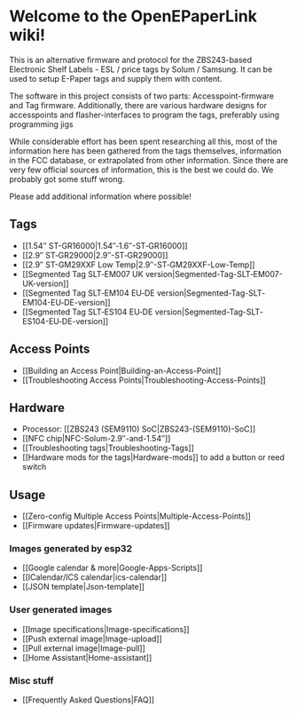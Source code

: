 # Welcome to the OpenEPaperLink wiki!

This is an alternative firmware and protocol for the ZBS243-based Electronic Shelf Labels - ESL / price tags by Solum / Samsung. It can be used to setup E-Paper tags and supply them with content.

The software in this project consists of two parts: Accesspoint-firmware and Tag firmware. Additionally, there are various hardware designs for accesspoints and flasher-interfaces to program the tags, preferably using programming jigs

While considerable effort has been spent researching all this, most of the information here has been gathered from the tags themselves, information in the FCC database, or extrapolated from other information. Since there are very few official sources of information, this is the best we could do. We probably got some stuff wrong.

Please add additional information where possible!

## Tags

- [[1.54″ ST-GR16000|1.54″‐1.6″-ST‐GR16000]]
- [[2.9″ ST‐GR29000|2.9″-ST‐GR29000]]
- [[2.9″ ST-GM29XXF Low Temp|2.9″-ST‐GM29XXF-Low-Temp]]
- [[Segmented Tag SLT‐EM007 UK version|Segmented-Tag-SLT‐EM007-UK-version]]
- [[Segmented Tag SLT‐EM104 EU‐DE version|Segmented-Tag-SLT‐EM104-EU‐DE-version]]
- [[Segmented Tag SLT‐ES104 EU‐DE version|Segmented-Tag-SLT‐ES104-EU‐DE-version]]

## Access Points

- [[Building an Access Point|Building-an-Access-Point]]
- [[Troubleshooting Access Points|Troubleshooting-Access-Points]]

## Hardware

- Processor: [[ZBS243 (SEM9110) SoC|ZBS243-(SEM9110)-SoC]]
- [[NFC chip|NFC-Solum-2.9″-and-1.54″]]
- [[Troubleshooting tags|Troubleshooting-Tags]]
- [[Hardware mods for the tags|Hardware-mods]] to add a button or reed switch

## Usage

- [[Zero-config Multiple Access Points|Multiple-Access-Points]]
- [[Firmware updates|Firmware-updates]]

### Images generated by esp32

- [[Google calendar & more|Google-Apps-Scripts]]
- [[ICalendar/ICS calendar|ics-calendar]]
- [[JSON template|Json-template]]

### User generated images 

- [[Image specifications|Image-specifications]]
- [[Push external image|Image-upload]]
- [[Pull external image|Image-pull]]
- [[Home Assistant|Home-assistant]]

### Misc stuff

- [[Frequently Asked Questions|FAQ]]